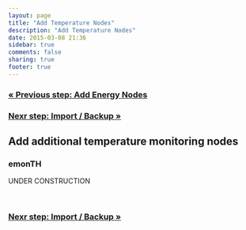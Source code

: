 ```yaml
---
layout: page
title: "Add Temperature Nodes"
description: "Add Temperature Nodes"
date: 2015-03-08 21:36
sidebar: true
comments: false
sharing: true
footer: true
---
```


### [&laquo; Previous step: Add Energy Nodes](/setup/emontx/)

### [Nexr step: Import / Backup &raquo;](/setup/import/)

## Add additional temperature monitoring nodes

### emonTH

UNDER CONSTRUCTION

<br>

### [Nexr step: Import / Backup &raquo;](/setup/import/)
